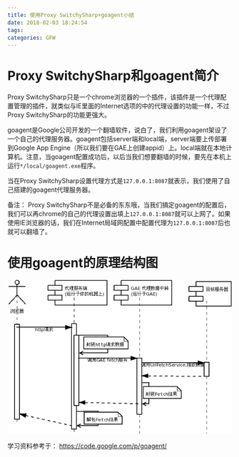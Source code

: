 ```yaml
---
title: 使用Proxy SwitchySharp+goagent小结
date: 2018-02-03 18:24:54
tags:
categories: GFW
---
```


# Proxy SwitchySharp和goagent简介

Proxy SwitchySharp只是一个chrome浏览器的一个插件，该插件是一个代理配置管理的插件，就类似与IE里面的Internet选项的中的代理设置的功能一样，不过Proxy SwitchySharp的功能更强大。

goagent是Google公司开发的一个翻墙软件，说白了，我们利用goagent架设了一个自己的代理服务器。goagent包括server端和local端，server端要上传部署到Google App Engine（所以我们要在GAE上创建appid）上。local端就在本地计算机。注意，当goagent配置成功后，以后当我们想要翻墙的时候，要先在本机上运行`*/local/goagent.exe`程序。

当在Proxy SwitchySharp设置代理方式是`127.0.0.1:8087`就表示，我们使用了自己搭建的goagent代理服务器。

备注：
Proxy SwitchySharp不是必备的东东哦，当我们搞定goagent的配置后，我们可以再chrome的自己的代理设置出填上`127.0.0.1:8087`就可以上网了。如果使用IE浏览器的话，我们在Internet局域网配置中配置代理为`127.0.0.1:8087`后也就可以翻墙了。

# 使用goagent的原理结构图

![](/images/gfw_1_1.png)


学习资料参考于：
https://code.google.com/p/goagent/
